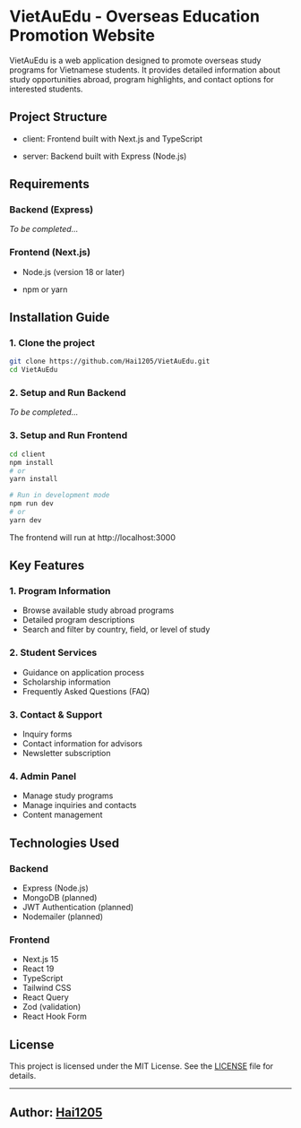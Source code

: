 # VietAuEdu - Overseas Education Promotion Website

VietAuEdu is a web application designed to promote overseas study
programs for Vietnamese students. It provides detailed information about
study opportunities abroad, program highlights, and contact options for
interested students.

## Project Structure

-   client: Frontend built with Next.js and TypeScript

-   server: Backend built with Express (Node.js)

## Requirements

### Backend (Express)

*To be completed...*

### Frontend (Next.js)

-   Node.js (version 18 or later)

-   npm or yarn

## Installation Guide

### 1. Clone the project

``` bash
git clone https://github.com/Hai1205/VietAuEdu.git
cd VietAuEdu
```

### 2. Setup and Run Backend

*To be completed...*

### 3. Setup and Run Frontend

``` bash
cd client
npm install
# or
yarn install

# Run in development mode
npm run dev
# or
yarn dev
```

The frontend will run at http://localhost:3000

## Key Features

### 1. Program Information

-   Browse available study abroad programs
-   Detailed program descriptions
-   Search and filter by country, field, or level of study

### 2. Student Services

-   Guidance on application process
-   Scholarship information
-   Frequently Asked Questions (FAQ)

### 3. Contact & Support

-   Inquiry forms
-   Contact information for advisors
-   Newsletter subscription

### 4. Admin Panel

-   Manage study programs
-   Manage inquiries and contacts
-   Content management

## Technologies Used

### Backend

-   Express (Node.js)
-   MongoDB (planned)
-   JWT Authentication (planned)
-   Nodemailer (planned)

### Frontend

-   Next.js 15
-   React 19
-   TypeScript
-   Tailwind CSS
-   React Query
-   Zod (validation)
-   React Hook Form

## License

This project is licensed under the MIT License. See the
[LICENSE](LICENSE) file for details.

------------------------------------------------------------------------

## Author: [Hai1205](https://github.com/hai1205)
